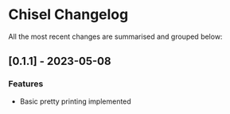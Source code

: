 # Chisel Changelog

All the most recent changes are summarised and grouped below:

## [0.1.1] - 2023-05-08

### Features

- Basic pretty printing implemented


